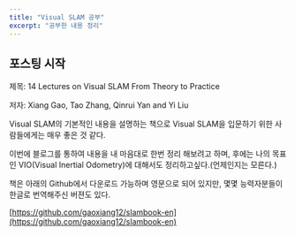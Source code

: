 ```yaml
---
title: "Visual SLAM 공부"
excerpt: "공부한 내용 정리"
---
```


## 포스팅 시작

제목: 14 Lectures on Visual SLAM From Theory to Practice

저자: Xiang Gao, Tao Zhang, Qinrui Yan and Yi Liu

Visual SLAM의 기본적인 내용을 설명하는 책으로 Visual SLAM을 입문하기 위한 사람들에게는 매우 좋은 것 같다.

이번에 블로그를 통하여 내용을 내 마음대로 한번 정리 해보려고 하며, 후에는 나의 목표인 VIO(Visual Inertial Odometry)에 대해서도 정리하고싶다.(언제인지는 모른다.)

책은 아래의 Github에서 다운로드 가능하며 영문으로 되어 있지만, 몇몇 능력자분들이 한글로 번역해주신 버젼도 있다.

[https://github.com/gaoxiang12/slambook-en](https://github.com/gaoxiang12/slambook-en)

